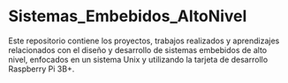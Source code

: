 # Sistemas_Embebidos_AltoNivel
Este repositorio contiene los proyectos, trabajos realizados y aprendizajes relacionados con el diseño y desarrollo de sistemas embebidos de alto nivel, enfocados en un sistema Unix y utilizando la tarjeta de desarrollo Raspberry Pi 3B+.
